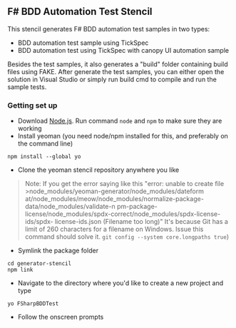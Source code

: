 ## F# BDD Automation Test Stencil
This stencil generates F# BDD automation test samples in two types:
* BDD automation test sample using TickSpec
* BDD automation test using TickSpec with canopy UI automation sample

Besides the test samples, it also generates a "build" folder containing build files using FAKE. After generate the test samples, you can either open the solution in Visual Studio or simply run build cmd to compile and run the sample tests.

### Getting set up
* Download [Node.js](https://nodejs.org/en/download/). Run command `node` and `npm` to make sure they are working
* Install yeoman (you need node/npm installed for this, and preferably on the command line)
```
npm install --global yo
```
* Clone the yeoman stencil repository anywhere you like
> Note: If you get the error saying like this "error: unable to create file >node_modules/yeoman-generator/node_modules/dateform
>at/node_modules/meow/node_modules/normalize-package-data/node_modules/validate-n
>pm-package-license/node_modules/spdx-correct/node_modules/spdx-license-ids/spdx-
>license-ids.json (Filename too long)"
> It's because Git has a limit of 260 characters for a filename on Windows. Issue this command should solve it. `git config --system core.longpaths true`)

* Symlink the package folder 
```
cd generator-stencil
npm link
```

* Navigate to the directory where you'd like to create a new project and type 
```
yo FSharpBDDTest
```
* Follow the onscreen prompts